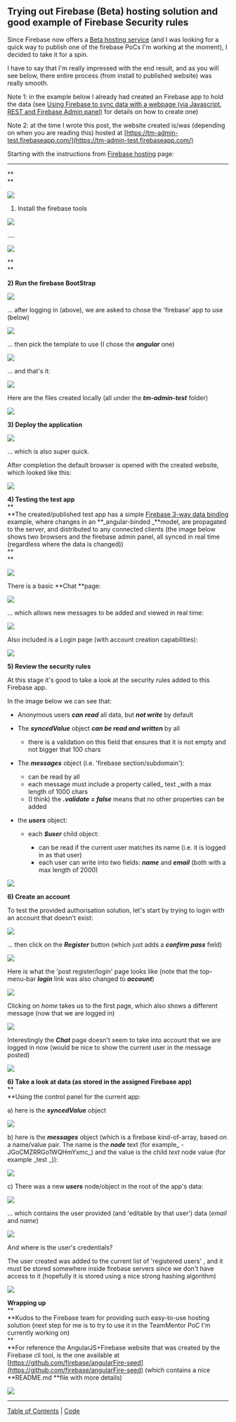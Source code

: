 ##  Trying out Firebase (Beta) hosting solution and good example of Firebase Security rules 

Since Firebase now offers a [Beta hosting service](https://www.firebase.com/docs/hosting.html) (and I was looking for a quick way to publish one of the firebase PoCs I'm working at the moment), I decided to take it for a spin.

I have to say that I'm really impressed with the end result, and as you will see below, there entire process (from install to published website) was really smooth.  

Note 1: in the example below I already had created an Firebase app to hold the data (see [Using Firebase to sync data with a webpage (via Javascript, REST and Firebase Admin panel)](http://blog.diniscruz.com/2014/02/using-firebase-to-sync-data-with.html) for details on how to create one) 

  


Note 2: at the time I wrote this post, the website created is/was (depending on when you are reading this) hosted at [https://tm-admin-test.firebaseapp.com/](https://tm-admin-test.firebaseapp.com/)

  


Starting with the instructions from [Firebase hosting](https://www.firebase.com/docs/hosting.html) page:

****  
**  
**

[![](images/Screen_Shot_2014-02-27_at_16_55_18.png)](http://2.bp.blogspot.com/-mbjRZjEjh3M/Uw9ucL7drsI/AAAAAAAAH68/_vmVzF2Yuaw/s1600/Screen+Shot+2014-02-27+at+16.55.18.png)

  


1) Install the firebase tools

  


  


[![](images/Screen_Shot_2014-02-27_at_17_01_47.png)](http://1.bp.blogspot.com/-OKdFaWfIT80/Uw9vn9LD7eI/AAAAAAAAH7U/JEw_-sh0_uw/s1600/Screen+Shot+2014-02-27+at+17.01.47.png)

 ....

[![](images/Screen_Shot_2014-02-27_at_17_02_06.png)](http://4.bp.blogspot.com/-00qYi8Gndw4/Uw9vn0kLYfI/AAAAAAAAH7Y/efkek80KQYs/s1600/Screen+Shot+2014-02-27+at+17.02.06.png)

**  
**

**2) Run the firebase BootStrap**

  


[![](images/Screen_Shot_2014-02-27_at_16_33_55.png)](http://1.bp.blogspot.com/-aLive0hUzPQ/Uw9uSOaFHpI/AAAAAAAAH4Q/_jKRnvNn3dY/s1600/Screen+Shot+2014-02-27+at+16.33.55.png)

  
... after logging in (above), we are asked to chose the 'firebase' app to use (below)

[![](images/Screen_Shot_2014-02-27_at_16_34_17.png)](http://1.bp.blogspot.com/-uA0xh1jKr0U/Uw9uSOJvanI/AAAAAAAAH4Y/sZbxaZs0fCo/s1600/Screen+Shot+2014-02-27+at+16.34.17.png)

  
... then pick the template to use (I chose the **_angular_** one)

[![](images/Screen_Shot_2014-02-27_at_16_34_37.png)](http://3.bp.blogspot.com/-a0eMhui73nI/Uw9uSGPaPiI/AAAAAAAAH4U/PO_pawb-bto/s1600/Screen+Shot+2014-02-27+at+16.34.37.png)

  
 ... and that's it:

[![](images/Screen_Shot_2014-02-27_at_16_35_02.png)](http://1.bp.blogspot.com/-Elz7FlHAZ1c/Uw9uS6WIsKI/AAAAAAAAH4o/wGy6ajJhgtE/s1600/Screen+Shot+2014-02-27+at+16.35.02.png)

  
Here are the files created locally (all under the **_tm-admin-test_** folder)

[![](images/Screen_Shot_2014-02-27_at_16_36_28.png)](http://2.bp.blogspot.com/-lwSLLLfQ_Zk/Uw9uVuCOBFI/AAAAAAAAH44/RCJ7j5VQ6SQ/s1600/Screen+Shot+2014-02-27+at+16.36.28.png)

**3) Deploy the application**

[![](images/Screen_Shot_2014-02-27_at_16_37_20.png)](http://1.bp.blogspot.com/-e5yfiP2SnrQ/Uw9uV4aw4vI/AAAAAAAAH5A/-6gy_D8-QfU/s1600/Screen+Shot+2014-02-27+at+16.37.20.png)

  
... which is also super quick.

After completion the default browser is opened with the created website, which looked like this:

[![](images/Screen_Shot_2014-02-27_at_16_40_48.png)](http://3.bp.blogspot.com/-WUztZVDHh4w/Uw9uVya9bDI/AAAAAAAAH48/m8xIMgwBzlk/s1600/Screen+Shot+2014-02-27+at+16.40.48.png)

  
**4) Testing the test app**  
**  
**The created/published test app has a simple [Firebase 3-way data binding](https://www.firebase.com/blog/2013-10-04-firebase-angular-data-binding.html) example, where changes in an **_angular-binded _**model, are propagated to the server, and distributed to any connected clients (the image below shows two browsers and the firebase admin panel, all synced in real time (regardless where the data is changed))  
**  
**  


[![](images/Screen_Shot_2014-02-27_at_16_42_24.png)](http://3.bp.blogspot.com/-kjttDs9399U/Uw9uWu5KObI/AAAAAAAAH5Q/RNg3PMpcsjc/s1600/Screen+Shot+2014-02-27+at+16.42.24.png)

  
There is a basic **Chat **page:

[![](images/Screen_Shot_2014-02-27_at_16_43_55.png)](http://2.bp.blogspot.com/-wqYNhCQUBkc/Uw9uXcfXAHI/AAAAAAAAH5c/zZO-X0NObrU/s1600/Screen+Shot+2014-02-27+at+16.43.55.png)

  
... which allows new messages to be added and viewed in real time:

[![](images/Screen_Shot_2014-02-27_at_16_44_04.png)](http://1.bp.blogspot.com/-4tFNMxCmkgE/Uw9uZ9fm_aI/AAAAAAAAH6M/MDscensFFU4/s1600/Screen+Shot+2014-02-27+at+16.44.04.png)

  
Also included is a Login page (with account creation capabilities):

[![](images/Screen_Shot_2014-02-27_at_16_44_46.png)](http://4.bp.blogspot.com/-JrUiOJiJWYA/Uw9uXvU4NLI/AAAAAAAAH5k/qGt_r8FnZyM/s1600/Screen+Shot+2014-02-27+at+16.44.46.png)


**5) Review the security rules**

At this stage it's good to take a look at the security rules added to this Firebase app.

  
In the image below we can see that:

  * Anonymous users **_can_** **_read_** all data, but **_not write_** by default
  * The **_syncedValue_** object **_can be read and written_** by all

    * there is a validation on this field that ensures that it is not empty and not bigger that 100 chars

  * The **_messages_** object (i.e. 'firebase section/subdomain'):

    * can be read by all
    * each message must include a property called_ text _with a max length of 1000 chars
    * (I think) the **_.validate = false_** means that no other properties can be added

  * the **_users_** object:

    * each **_$user_** child object:

      * can be read if the current user matches its name (i.e. it is logged in as that user)
      * each user can write into two fields: _**name**_ and **_email_** (both with a max length of 2000) 
  


[![](images/Screen_Shot_2014-02-27_at_16_42_49.png)](http://1.bp.blogspot.com/-u72ssmlmuSc/Uw9uXJGOA5I/AAAAAAAAH5U/3MEWOKtoZzc/s1600/Screen+Shot+2014-02-27+at+16.42.49.png)

  
**6) Create an account**  

To test the provided authorisation solution, let's start by trying to login with an account that doesn't exist:

[![](images/Screen_Shot_2014-02-27_at_16_44_58.png)](http://2.bp.blogspot.com/-OWkQ8tqpTPM/Uw9uYNZaCiI/AAAAAAAAH5s/nwgLpCADo8I/s1600/Screen+Shot+2014-02-27+at+16.44.58.png)

  
 ... then click on the **_Register_** button (which just adds a **_confirm pass_** field)

[![](images/Screen_Shot_2014-02-27_at_16_45_54.png)](http://2.bp.blogspot.com/-ketb0wZXt18/Uw9uYVUsb-I/AAAAAAAAH50/6OvDu9qOxwk/s1600/Screen+Shot+2014-02-27+at+16.45.54.png)

  
Here is what the 'post register/login' page looks like (note that the top-menu-bar **_login_** link was also changed to **_account_**)

[![](images/Screen_Shot_2014-02-27_at_16_46_27.png)](http://3.bp.blogspot.com/--GaJw_nbTbo/Uw9uY-VhVsI/AAAAAAAAH58/-MTOSgE8SCM/s1600/Screen+Shot+2014-02-27+at+16.46.27.png)

Clicking on _home_ takes us to the first page, which also shows a different message (now that we are logged in)

[![](images/Screen_Shot_2014-02-27_at_16_46_57.png)](http://3.bp.blogspot.com/-zhoQ_0_BvqY/Uw9uZd7eh9I/AAAAAAAAH6E/Mm1zep2f0pQ/s1600/Screen+Shot+2014-02-27+at+16.46.57.png)

  
Interestingly the **_Chat_** page doesn't seem to take into account that we are logged in now (would be nice to show the current user in the message posted)

[![](images/Screen_Shot_2014-02-27_at_16_47_20.png)](http://3.bp.blogspot.com/-E6XcbYvT1ms/Uw9ucI_29RI/AAAAAAAAH64/4xj8KyxO6cY/s1600/Screen+Shot+2014-02-27+at+16.47.20.png)

  
**6) Take a look at data (as stored in the assigned Firebase app)**  
**  
**Using the control panel for the current app:

a) here is the **_syncedValue_** object

[![](images/Screen_Shot_2014-02-27_at_16_47_32.png)](http://1.bp.blogspot.com/-UCUJUivPObM/Uw9uZ8w1B_I/AAAAAAAAH6U/vtK-EUZJ9Wo/s1600/Screen+Shot+2014-02-27+at+16.47.32.png)

  
b) here is the **_messages_** object (which is a firebase kind-of-array, based on a name/value pair. The name is the **_node_** text (for example_ -JGoCMZRRGo1WQHmYxmc_) and the value is the child _text_ node value (for example _test _)):

[![](images/Screen_Shot_2014-02-27_at_16_47_53.png)](http://4.bp.blogspot.com/-v9ZG4rQksPA/Uw9uae0F9AI/AAAAAAAAH6g/xwOXQICdGtA/s1600/Screen+Shot+2014-02-27+at+16.47.53.png)

  
c) There was a new **_users_** node/object in the root of the app's data:

[![](images/Screen_Shot_2014-02-27_at_16_48_38.png)](http://1.bp.blogspot.com/-FSMPouXO3A4/Uw9uax1qEJI/AAAAAAAAH6k/jH3bK8ZLhd4/s1600/Screen+Shot+2014-02-27+at+16.48.38.png)

  
... which contains the user provided (and 'editable by that user') data (_email_ and _name_)

[![](images/Screen_Shot_2014-02-27_at_16_48_47.png)](http://3.bp.blogspot.com/-aFxEdfAnMlk/Uw9ubRcOr0I/AAAAAAAAH6s/uYFg2IpZUtg/s1600/Screen+Shot+2014-02-27+at+16.48.47.png)

  
And where is the user's credentials?

The user created was added to the current list of 'registered users' , and it must be stored somewhere inside firebase servers since we don't have access to it (hopefully it is stored using a nice strong hashing algorithm)

[![](images/Screen_Shot_2014-02-27_at_16_49_07.png)](http://2.bp.blogspot.com/-rirUGiqaY6o/Uw9ubvbYr4I/AAAAAAAAH7I/Hhe1WPnlNZw/s1600/Screen+Shot+2014-02-27+at+16.49.07.png)

  
**Wrapping up**  
**  
**Kudos to the Firebase team for providing such easy-to-use hosting solution (next step for me is to try to use it in the TeamMentor PoC I'm currently working on)  
**  
**For reference the AngularJS+Firebase website that was created by the Firebase cli tool, is the one available at [https://github.com/firebase/angularFire-seed](https://github.com/firebase/angularFire-seed) (which contains a nice **README.md **file with more details)

  


[![](images/Screen_Shot_2014-02-27_at_17_32_30.png)](http://1.bp.blogspot.com/-JndUE9QxzTE/Uw94WgzE7jI/AAAAAAAAH7s/yons7BhJWCw/s1600/Screen+Shot+2014-02-27+at+17.32.30.png)

  





- - - - 
[Table of Contents](../Table_of_contents.md) | [Code](../Code)